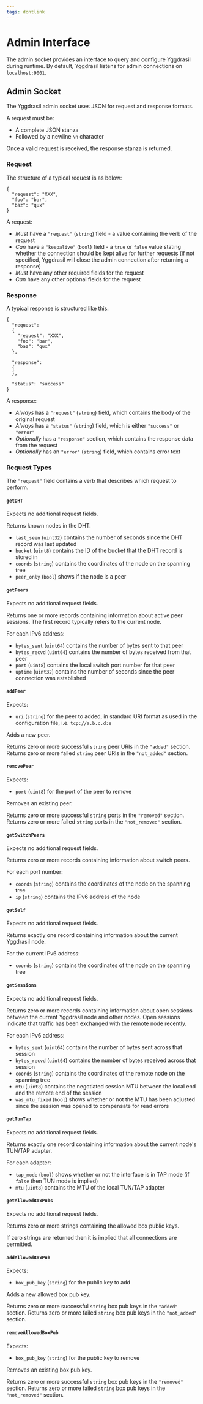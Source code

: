 ```yaml
---
tags: dontlink
---
```


# Admin Interface

The admin socket provides an interface to query and configure Yggdrasil during runtime. By default, Yggdrasil listens for admin connections on `localhost:9001`.

## Admin Socket

The Yggdrasil admin socket uses JSON for request and response formats.

A request must be:
- A complete JSON stanza
- Followed by a newline `\n` character

Once a valid request is received, the response stanza is returned.

### Request

The structure of a typical request is as below:
```
{
  "request": "XXX",
  "foo": "bar",
  "baz": "qux"
}
```

A request:
- *Must* have a `"request"` (`string`) field - a value containing the verb of the request
- *Can* have a `"keepalive"` (`bool`) field - a `true` or `false` value stating whether the connection should be kept alive for further requests (if not specified, Yggdrasil will close the admin connection after returning a response)
- *Must* have any other required fields for the request
- *Can* have any other optional fields for the request

### Response 

A typical response is structured like this:
```
{
  "request":
  {
    "request": "XXX",
    "foo": "bar",
    "baz": "qux"
  },
  
  "response":
  {
  },
  
  "status": "success"
}
```

A response:
- *Always* has a `"request"` (`string`) field, which contains the body of the original request
- *Always* has a `"status"` (`string`) field, which is either `"success"` or `"error"`
- *Optionally* has a `"response"` section, which contains the response data from the request
- *Optionally* has an `"error"` (`string`) field, which contains error text

### Request Types

The `"request"` field contains a verb that describes which request to perform. 

#### `getDHT`

Expects no additional request fields.

Returns known nodes in the DHT.
- `last_seen` (`uint32`) contains the number of seconds since the DHT record was last updated
- `bucket` (`uint8`) contains the ID of the bucket that the DHT record is stored in
- `coords` (`string`) contains the coordinates of the node on the spanning tree
- `peer_only` (`bool`) shows if the node is a peer

#### `getPeers`

Expects no additional request fields.

Returns one or more records containing information about active peer sessions. The first record typically refers to the current node. 

For each IPv6 address:
- `bytes_sent` (`uint64`) contains the number of bytes sent to that peer
- `bytes_recvd` (`uint64`) contains the number of bytes received from that peer
- `port` (`uint8`) contains the local switch port number for that peer 
- `uptime` (`uint32`) contains the number of seconds since the peer connection was established

#### `addPeer`

Expects:
- `uri` (`string`) for the peer to added, in standard URI format as used in the configuration file, i.e. `tcp://a.b.c.d:e`

Adds a new peer.

Returns zero or more successful `string` peer URIs in the `"added"` section.
Returns zero or more failed `string` peer URIs in the `"not_added"` section. 

#### `removePeer`

Expects:
- `port` (`uint8`) for the port of the peer to remove

Removes an existing peer.

Returns zero or more successful `string` ports in the `"removed"` section.
Returns zero or more failed `string` ports in the `"not_removed"` section. 

#### `getSwitchPeers`

Expects no additional request fields.

Returns zero or more records containing information about switch peers.

For each port number:
- `coords` (`string`) contains the coordinates of the node on the spanning tree
- `ip` (`string`) contains the IPv6 address of the node 

#### `getSelf`

Expects no additional request fields.

Returns exactly one record containing information about the current Yggdrasil node.

For the current IPv6 address:
- `coords` (`string`) contains the coordinates of the node on the spanning tree

#### `getSessions`

Expects no additional request fields.

Returns zero or more records containing information about open sessions between the current Yggdrasil node and other nodes. Open sessions indicate that traffic has been exchanged with the remote node recently.

For each IPv6 address:
- `bytes_sent` (`uint64`) contains the number of bytes sent across that session
- `bytes_recvd` (`uint64`) contains the number of bytes received across that session
- `coords` (`string`) contains the coordinates of the remote node on the spanning tree
- `mtu` (`uint8`) contains the negotiated session MTU between the local end and the remote end of the session
- `was_mtu_fixed` (`bool`) shows whether or not the MTU has been adjusted since the session was opened to compensate for read errors

#### `getTunTap`

Expects no additional request fields.

Returns exactly one record containing information about the current node's TUN/TAP adapter. 

For each adapter:
- `tap_mode` (`bool`) shows whether or not the interface is in TAP mode (if `false` then TUN mode is implied)
- `mtu` (`uint8`) contains the MTU of the local TUN/TAP adapter

#### `getAllowedBoxPubs`

Expects no additional request fields.

Returns zero or more strings containing the allowed box public keys.

If zero strings are returned then it is implied that all connections are permitted.

#### `addAllowedBoxPub`

Expects:
- `box_pub_key` (`string`) for the public key to add

Adds a new allowed box pub key.

Returns zero or more successful `string` box pub keys in the `"added"` section.
Returns zero or more failed `string` box pub keys in the `"not_added"` section. 

#### `removeAllowedBoxPub`

Expects:
- `box_pub_key` (`string`) for the public key to remove

Removes an existing box pub key.

Returns zero or more successful `string` box pub keys in the `"removed"` section.
Returns zero or more failed `string` box pub keys in the `"not_removed"` section. 

